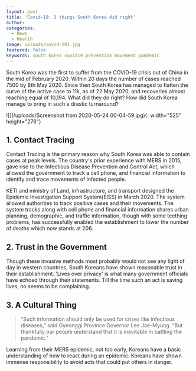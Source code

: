 ```yaml
---
layout: post
title: 'Covid-19: 3 things South Korea did right'
author:
categories:
  - News
  - Health
image: uploads/covid-191.jpg
featured: false
keywords: south korea covid19 prevention movement pandemic
---
```


South Korea was the first to suffer from the COVID-19 crisis out of China in the mid of February 2020. Within 20 days the number of cases reached 7500 by 8th May 2020. Since then South Korea has managed to flatten the curve of the active case to 11k, as of 22 May 2020, and recoveries almost reaching equal of 10,194. What did they do right? How did South Korea manage to bring in such a drastic turnaround?

![](/uploads/Screenshot from 2020-05-24 00-04-59.jpg){: width="525" height="276"}

## 1\. Contact Tracing

Contact Tracing is the primary reason why South Korea was able to contain cases at peak levels. The country's prior experience with MERS in 2015, gave rise to the Infectious Disease Prevention and Control Act, which allowed the government to track a cell phone, and financial information to identify and trace movements of infected people.

KETI and ministry of Land, infrastructure, and transport designed the Epidemic Investigation Support System(EISS) in March 2020. The system allowed authorities to track positive cases and their movements. The system tracks along with cell phone and financial information shares urban planning, demographic, and traffic information, though with some teething problems, has successfully enabled the establishment to lower the number of deaths which now stands at 206.

## 2\. Trust in the Government

Though these invasive methods most probably would not see any light of day in western countries, South Koreans have shown reasonable trust in their establishment. 'Lives over privacy' is what many government officials have echoed through their statements. Till the time such an act is saving lives, no seems to be complaining.

## 3\. A Cultural Thing

> “Such information should only be used for crises like infectious diseases,” said Gyeonggi Province Governor Lee Jae-Myung. “But thankfully our people understand that it is inevitable in battling the pandemic.”

Learning from their MERS epidemic, not too early, Koreans have a basic understanding of how to react during an epidemic. Koreans have shown immense responsibility to avoid acts that could put others in danger.